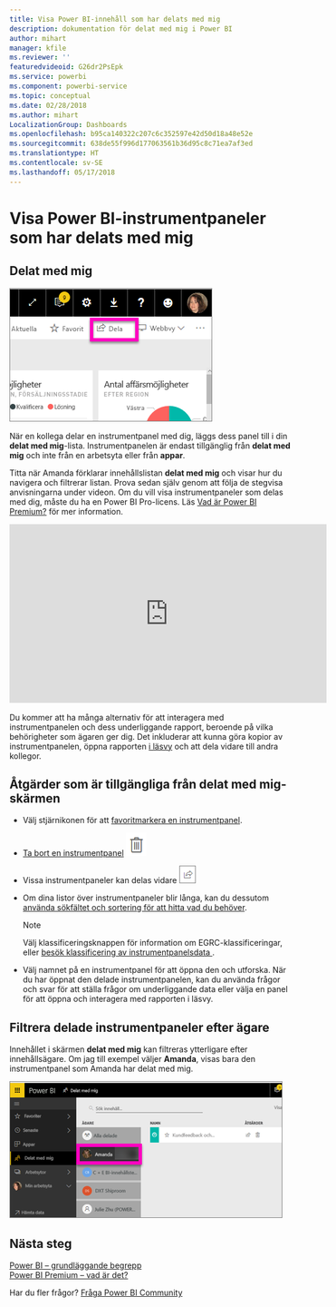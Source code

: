 ```yaml
---
title: Visa Power BI-innehåll som har delats med mig
description: dokumentation för delat med mig i Power BI
author: mihart
manager: kfile
ms.reviewer: ''
featuredvideoid: G26dr2PsEpk
ms.service: powerbi
ms.component: powerbi-service
ms.topic: conceptual
ms.date: 02/28/2018
ms.author: mihart
LocalizationGroup: Dashboards
ms.openlocfilehash: b95ca140322c207c6c352597e42d50d18a48e52e
ms.sourcegitcommit: 638de55f996d177063561b36d95c8c71ea7af3ed
ms.translationtype: HT
ms.contentlocale: sv-SE
ms.lasthandoff: 05/17/2018
---
```

# <a name="display-the-power-bi-dashboards-that-have-been-shared-with-me"></a>Visa Power BI-instrumentpaneler som har delats med mig
## <a name="shared-with-me"></a>Delat med mig
![Delningsikon](media/service-shared-with-me/power-bi-share-dash.png)

När en kollega delar en instrumentpanel med dig, läggs dess panel till i din **delat med mig**-lista. Instrumentpanelen är endast tillgänglig från **delat med mig** och inte från en arbetsyta eller från **appar**.

Titta när Amanda förklarar innehållslistan **delat med mig** och visar hur du navigera och filtrerar listan. Prova sedan själv genom att följa de stegvisa anvisningarna under videon. Om du vill visa instrumentpaneler som delas med dig, måste du ha en Power BI Pro-licens. Läs [Vad är Power BI Premium?](service-premium.md) för mer information.

<iframe width="560" height="315" src="https://www.youtube.com/embed/G26dr2PsEpk" frameborder="0" allowfullscreen></iframe>

Du kommer att ha många alternativ för att interagera med instrumentpanelen och dess underliggande rapport, beroende på vilka behörigheter som ägaren ger dig. Det inkluderar att kunna göra kopior av instrumentpanelen, öppna rapporten [i läsvy](service-reading-view-and-editing-view.md) och att dela vidare till andra kollegor.

## <a name="actions-available-from-the-shared-with-me-screen"></a>Åtgärder som är tillgängliga från **delat med mig**-skärmen
* Välj stjärnikonen för att [favoritmarkera en instrumentpanel](service-dashboard-favorite.md).
* [Ta bort en instrumentpanel](service-delete.md)  ![papperskorgikonen](media/service-shared-with-me/power-bi-delete-icon.png)
* Vissa instrumentpaneler kan delas vidare  ![delningsikon](media/service-shared-with-me/power-bi-share-icon-new.png)
* Om dina listor över instrumentpaneler blir långa, kan du dessutom [använda sökfältet och sortering för att hitta vad du behöver](service-navigation-search-filter-sort.md).
  
  > [!NOTE]
  > Välj klassificeringsknappen för information om EGRC-klassificeringar, eller [besök klassificering av instrumentpanelsdata ](service-data-classification.md).
  > 
  > 
* Välj namnet på en instrumentpanel för att öppna den och utforska. När du har öppnat den delade instrumentpanelen, kan du använda frågor och svar för att ställa frågor om underliggande data eller välja en panel för att öppna och interagera med rapporten i läsvy.

## <a name="filter-shared-dashboards-by-owner"></a>Filtrera delade instrumentpaneler efter ägare
Innehållet i skärmen **delat med mig** kan filtreras ytterligare efter innehållsägare. Om jag till exempel väljer **Amanda**, visas bara den instrumentpanel som Amanda har delat med mig.

![instrumentpanel filtrerad efter ägare](media/service-shared-with-me/power-bi-owner.png)

## <a name="next-steps"></a>Nästa steg
[Power BI – grundläggande begrepp](service-basic-concepts.md)  
[Power BI Premium – vad är det?](service-premium.md)  

Har du fler frågor? [Fråga Power BI Community](http://community.powerbi.com/)

